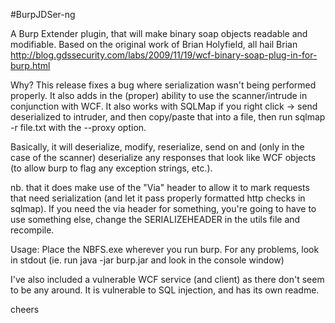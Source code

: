 #BurpJDSer-ng



A Burp Extender plugin, that will make binary soap objects readable and modifiable. Based on the original work of Brian Holyfield, all hail Brian http://blog.gdssecurity.com/labs/2009/11/19/wcf-binary-soap-plug-in-for-burp.html

Why? This release fixes a bug where serialization wasn't being performed properly. It also adds in the (proper) ability to use the scanner/intrude in conjunction with WCF. It also works with SQLMap if you right click -> send deserialized to intruder, and then copy/paste that into a file, then run sqlmap -r file.txt with the --proxy option. 

Basically, it will deserialize, modify, reserialize, send on and (only in the case of the scanner) deserialize any responses that look like WCF objects (to allow burp to flag any exception strings, etc.).

nb. that it does make use of the "Via" header to allow it to mark requests that need serialization (and let it pass properly formatted http checks in sqlmap). If you need the via header for something, you're going to have to use something else, change the SERIALIZEHEADER in the utils file and recompile.

Usage:
	Place the NBFS.exe wherever you run burp.
	For any problems, look in stdout (ie. run java -jar burp.jar and look in the console window)


I've also included a vulnerable WCF service (and client) as there don't seem to be any around. It is vulnerable to SQL injection, and has its own readme. 
	
cheers
